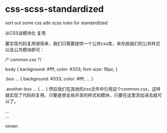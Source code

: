 # css-scss-standardized
sort out some css adn scss rules for standardized

从CSS谈模块化
复用

要实现代码复用很简单，我们只需要提供一个公共css库，来存放我们的公共样式以及公共模块即可：

/* common.css */

body {
  background: #fff;
  color: #333;
  font-size: 16px;
}

.box ... {
  background: #333;
  color: #fff;
  ...
}

.another-box ... {
  ...
}
然后我们在其他的css文件中引用这个common.css，这样就实现了代码的复用，只要是想全局共享的样式和模块，只要在这里添加进去就可以了。

<!-- index.html -->

<!DOCTYPE html>
<html>
<head>
  <title>index</title>
  <link rel="stylesheet" type="text/css" href="./style/common.css">
  <link rel="stylesheet" type="text/css" href="./style/index.css">
</head>
<body>
  <div class="box">
    ...
  </div>
  <div class="another-box">
    ...
  </div>
</body>
</html>

nimen
